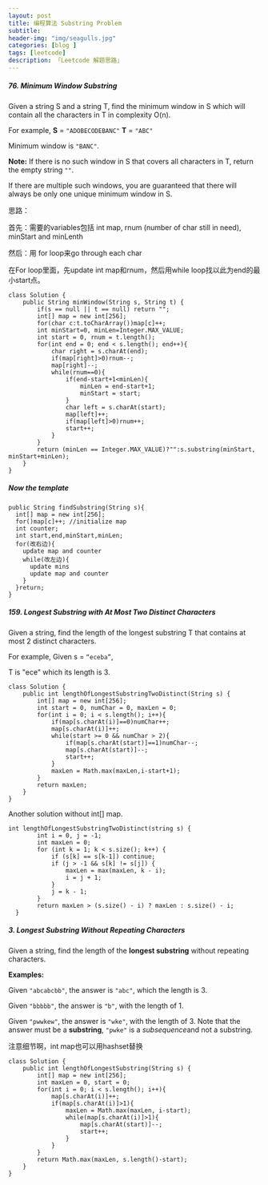 ```yaml
---
layout: post  
title: 编程算法 Substring Problem
subtitle: 
header-img: "img/seagulls.jpg"
categories: [blog ]  
tags: [leetcode]
description: 「Leetcode 解题思路」  
---  
```





##### 76. Minimum Window Substring

Given a string S and a string T, find the minimum window in S which will contain all the characters in T in complexity O(n).

For example,
**S** = `"ADOBECODEBANC"`
**T** = `"ABC"`

Minimum window is `"BANC"`.

**Note:**
If there is no such window in S that covers all characters in T, return the empty string `""`.

If there are multiple such windows, you are guaranteed that there will always be only one unique minimum window in S.



思路：

首先：需要的variables包括 int map, rnum (number of char still in need), minStart and minLenth

然后：用 for loop来go through each char

在For loop里面，先update int map和rnum，然后用while loop找以此为end的最小start点。

```
class Solution {
    public String minWindow(String s, String t) {
        if(s == null || t == null) return "";
        int[] map = new int[256];
        for(char c:t.toCharArray())map[c]++;
        int minStart=0, minLen=Integer.MAX_VALUE;
        int start = 0, rnum = t.length();
        for(int end = 0; end < s.length(); end++){
            char right = s.charAt(end);
            if(map[right]>0)rnum--;
            map[right]--;
            while(rnum==0){
                if(end-start+1<minLen){
                    minLen = end-start+1;
                    minStart = start;
                }
                char left = s.charAt(start);
                map[left]++;
                if(map[left]>0)rnum++;
                start++;
            }
        }
        return (minLen == Integer.MAX_VALUE)?"":s.substring(minStart, minStart+minLen);
    }
}
```





##### Now the template

```
public String findSubstring(String s){
  int[] map = new int[256];
  for()map[c]++; //initialize map
  int counter;
  int start,end,minStart,minLen;
  for(改右边){
    update map and counter
    while(改左边){
      update mins
      update map and counter
    }
  }return;
}
```



##### 159. Longest Substring with At Most Two Distinct Characters

Given a string, find the length of the longest substring T that contains at most 2 distinct characters.

For example, Given s = `“eceba”`,

T is "ece" which its length is 3.

```
class Solution {
    public int lengthOfLongestSubstringTwoDistinct(String s) {
        int[] map = new int[256];
        int start = 0, numChar = 0, maxLen = 0;
        for(int i = 0; i < s.length(); i++){
            if(map[s.charAt(i)]==0)numChar++;
            map[s.charAt(i)]++;
            while(start >= 0 && numChar > 2){
                if(map[s.charAt(start)]==1)numChar--;
                map[s.charAt(start)]--;
                start++;
            }
            maxLen = Math.max(maxLen,i-start+1);
        }
        return maxLen;
    }
}
```

Another solution without int[] map.

```
int lengthOfLongestSubstringTwoDistinct(string s) {
        int i = 0, j = -1;
        int maxLen = 0;
        for (int k = 1; k < s.size(); k++) {
            if (s[k] == s[k-1]) continue;
            if (j > -1 && s[k] != s[j]) {
                maxLen = max(maxLen, k - i);
                i = j + 1;
            }
            j = k - 1;
        }
        return maxLen > (s.size() - i) ? maxLen : s.size() - i;
  }
```



##### 3. Longest Substring Without Repeating Characters

Given a string, find the length of the **longest substring** without repeating characters.

**Examples:**

Given `"abcabcbb"`, the answer is `"abc"`, which the length is 3.

Given `"bbbbb"`, the answer is `"b"`, with the length of 1.

Given `"pwwkew"`, the answer is `"wke"`, with the length of 3. Note that the answer must be a **substring**, `"pwke"` is a *subsequence*and not a substring.

注意细节啊，int map也可以用hashset替换

```
class Solution {
    public int lengthOfLongestSubstring(String s) {
        int[] map = new int[256];
        int maxLen = 0, start = 0;
        for(int i = 0; i < s.length(); i++){
            map[s.charAt(i)]++;
            if(map[s.charAt(i)]>1){
                maxLen = Math.max(maxLen, i-start);
                while(map[s.charAt(i)]>1){
                    map[s.charAt(start)]--;
                    start++;
                }
            }
        }
        return Math.max(maxLen, s.length()-start);
    }
}
```

